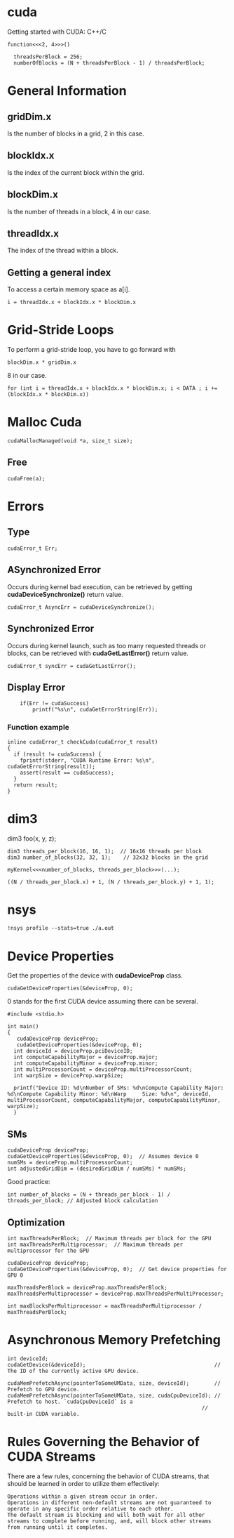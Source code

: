   # cuda
Getting started with CUDA: C++/C

    function<<<2, 4>>>()
     
      threadsPerBlock = 256;
      numberOfBlocks = (N + threadsPerBlock - 1) / threadsPerBlock;

# General Information

## gridDim.x
Is the number of blocks in a grid, 2 in this case.

## blockIdx.x
Is the index of the current block within the grid.

## blockDim.x
Is the number of threads in a block, 4 in our case.

## threadIdx.x
The index of the thread within a block.

## Getting a general index
To access a certain memory space as a[i].

    i = threadIdx.x + blockIdx.x * blockDim.x

# Grid-Stride Loops
To perform a grid-stride loop, you have to go forward with

    blockDim.x * gridDim.x

8 in our case.

    for (int i = threadIdx.x + blockIdx.x * blockDim.x; i < DATA ; i += (blockIdx.x * blockDim.x))

# Malloc Cuda

    cudaMallocManaged(void *a, size_t size);

## Free

    cudaFree(a);

# Errors

## Type
    cudaError_t Err;

## ASynchronized Error
Occurs during kernel bad execution, can be retrieved by getting **cudaDeviceSynchronize()** return value.

    cudaError_t AsyncErr = cudaDeviceSynchronize();

## Synchronized Error
Occurs during kernel launch, such as too many requested threads or blocks, can be retrieved with **cudaGetLastError()** return value.

    cudaError_t syncErr = cudaGetLastError();

## Display Error

        if(Err != cudaSuccess)
            printf("%s\n", cudaGetErrorString(Err));

### Function example

    inline cudaError_t checkCuda(cudaError_t result)
    {
      if (result != cudaSuccess) {
        fprintf(stderr, "CUDA Runtime Error: %s\n", cudaGetErrorString(result));
        assert(result == cudaSuccess);
      }
      return result;
    }

# dim3
dim3 foo(x, y, z);

    dim3 threads_per_block(16, 16, 1);  // 16x16 threads per block
    dim3 number_of_blocks(32, 32, 1);    // 32x32 blocks in the grid

    myKernel<<<number_of_blocks, threads_per_block>>>(...);

    ((N / threads_per_block.x) + 1, (N / threads_per_block.y) + 1, 1);

# nsys
    !nsys profile --stats=true ./a.out
# Device Properties
Get the properties of the device with **cudaDeviceProp** class.

    cudaGetDeviceProperties(&deviceProp, 0);

0 stands for the first CUDA device assuming there can be several.

    #include <stdio.h>
  
    int main()
    {
       cudaDeviceProp deviceProp;
       cudaGetDeviceProperties(&deviceProp, 0);
      int deviceId = deviceProp.pciDeviceID;
      int computeCapabilityMajor = deviceProp.major;
      int computeCapabilityMinor = deviceProp.minor;
      int multiProcessorCount = deviceProp.multiProcessorCount;
      int warpSize = deviceProp.warpSize;

      printf("Device ID: %d\nNumber of SMs: %d\nCompute Capability Major: %d\nCompute Capability Minor: %d\nWarp     Size: %d\n", deviceId, multiProcessorCount, computeCapabilityMajor, computeCapabilityMinor, warpSize);
      }


## SMs

    cudaDeviceProp deviceProp;
    cudaGetDeviceProperties(&deviceProp, 0);  // Assumes device 0
    numSMs = deviceProp.multiProcessorCount;
    int adjustedGridDim = (desiredGridDim / numSMs) * numSMs;

Good practice:

    int number_of_blocks = (N + threads_per_block - 1) / threads_per_block; // Adjusted block calculation

## Optimization

    int maxThreadsPerBlock;  // Maximum threads per block for the GPU
    int maxThreadsPerMultiprocessor;  // Maximum threads per multiprocessor for the GPU

    cudaDeviceProp deviceProp;
    cudaGetDeviceProperties(&deviceProp, 0);  // Get device properties for GPU 0

    maxThreadsPerBlock = deviceProp.maxThreadsPerBlock;
    maxThreadsPerMultiprocessor = deviceProp.maxThreadsPerMultiProcessor;

    int maxBlocksPerMultiprocessor = maxThreadsPerMultiprocessor / maxThreadsPerBlock;

# Asynchronous Memory Prefetching

    int deviceId;
    cudaGetDevice(&deviceId);                                         // The ID of the currently active GPU device.

    cudaMemPrefetchAsync(pointerToSomeUMData, size, deviceId);        // Prefetch to GPU device.
    cudaMemPrefetchAsync(pointerToSomeUMData, size, cudaCpuDeviceId); // Prefetch to host. `cudaCpuDeviceId` is a
                                                                  // built-in CUDA variable.


# Rules Governing the Behavior of CUDA Streams
There are a few rules, concerning the behavior of CUDA streams, that should be learned in order to utilize them effectively:

    Operations within a given stream occur in order.
    Operations in different non-default streams are not guaranteed to operate in any specific order relative to each other.
    The default stream is blocking and will both wait for all other streams to complete before running, and, will block other streams   from running until it completes.
